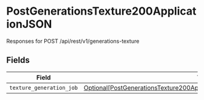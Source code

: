 # PostGenerationsTexture200ApplicationJSON

Responses for POST /api/rest/v1/generations-texture


## Fields

| Field                                                                                                                                                                         | Type                                                                                                                                                                          | Required                                                                                                                                                                      | Description                                                                                                                                                                   |
| ----------------------------------------------------------------------------------------------------------------------------------------------------------------------------- | ----------------------------------------------------------------------------------------------------------------------------------------------------------------------------- | ----------------------------------------------------------------------------------------------------------------------------------------------------------------------------- | ----------------------------------------------------------------------------------------------------------------------------------------------------------------------------- |
| `texture_generation_job`                                                                                                                                                      | [Optional[PostGenerationsTexture200ApplicationJSONTextureGenerationJobOutput]](../../models/operations/postgenerationstexture200applicationjsontexturegenerationjoboutput.md) | :heavy_minus_sign:                                                                                                                                                            | N/A                                                                                                                                                                           |